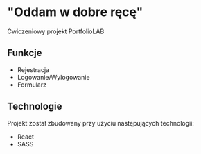 # "Oddam w dobre ręcę"

Ćwiczeniowy projekt PortfolioLAB

## Funkcje

- Rejestracja
- Logowanie/Wylogowanie
- Formularz 

## Technologie

Projekt został zbudowany przy użyciu następujących technologii:

- React
- SASS